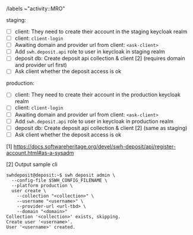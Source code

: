 /labels ~"activity::MRO"

staging:
- [ ] client: They need to create their account in the staging keycloak realm
- [ ] client: `client-login`
- [ ] Awaiting domain and provider url from client: `<ask-client>`
- [ ] Add `swh.deposit.api` role to user in keycloak in staging realm
- [ ] deposit db: Create deposit api collection & client [2] (requires domain and provider url first)
- [ ] Ask client whether the deposit access is ok

production:
- [ ] client: They need to create their account in the production keycloak realm
- [ ] client: `client-login`
- [ ] Awaiting domain and provider url from client: `<ask-client>`
- [ ] Add `swh.deposit.api` role to user in keycloak in production realm
- [ ] deposit db: Create deposit api collection & client [2] (same as staging)
- [ ] Ask client whether the deposit access is ok

[1] https://docs.softwareheritage.org/devel/swh-deposit/api/register-account.html#as-a-sysadm

[2] Output sample cli
```
swhdeposit@deposit:~$ swh deposit admin \
  --config-file $SWH_CONFIG_FILENAME \
  --platform production \
  user create \
    --collection "<collection>" \
    --username "<username>" \
    --provider-url <url-tbd> \
    --domain "<domain>"
Collection '<collection>' exists, skipping.
Create user '<username>'.
User '<username>' created.
```
